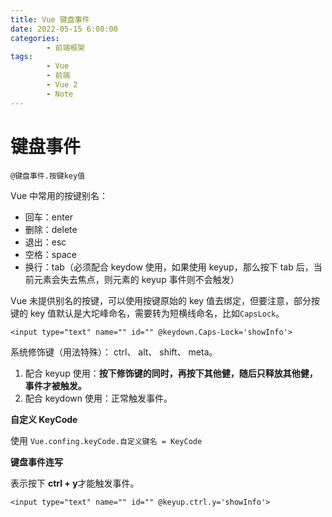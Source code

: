 ```yaml
---
title: Vue 键盘事件
date: 2022-05-15 6:00:00
categories:
        - 前端框架
tags:
        - Vue
        - 前端
        - Vue 2
        - Note
---
```


# 键盘事件

`@键盘事件.按键key值`

Vue 中常用的按键别名：

- 回车：enter
- 删除：delete
- 退出：esc
- 空格：space
- 换行：tab（必须配合 keydow 使用，如果使用 keyup，那么按下 tab 后，当前元素会失去焦点，则元素的 keyup 事件则不会触发）

Vue 未提供别名的按键，可以使用按键原始的 key 值去绑定，但要注意，部分按键的 key 值默认是大坨峰命名，需要转为短横线命名，比如`CapsLock`。

```vue
<input type="text" name="" id="" @keydown.Caps-Lock='showInfo'>
```

系统修饰键（用法特殊）： ctrl、 alt、 shift、 meta。

1. 配合 keyup 使用：**按下修饰键的同时，再按下其他健，随后只释放其他健，事件才被触发。**
2. 配合 keydown 使用：正常触发事件。

**自定义 KeyCode**

使用 `Vue.confing.keyCode.自定义键名 = KeyCode`

**键盘事件连写**

表示按下 **ctrl + y**才能触发事件。

```vue
<input type="text" name="" id="" @keyup.ctrl.y='showInfo'>
```
